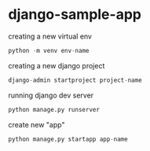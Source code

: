 # django-sample-app

creating a new virtual env

```python
python -m venv env-name
```

creating a new django project

```python
django-admin startproject project-name
```

running django dev server

```python
python manage.py runserver
```

create new "app"

```python
python manage.py startapp app-name
```
